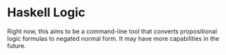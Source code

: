 # Haskell Logic

Right now, this aims to be a command-line tool that converts propositional logic formulas to negated normal form. It may have more capabilities in the future.